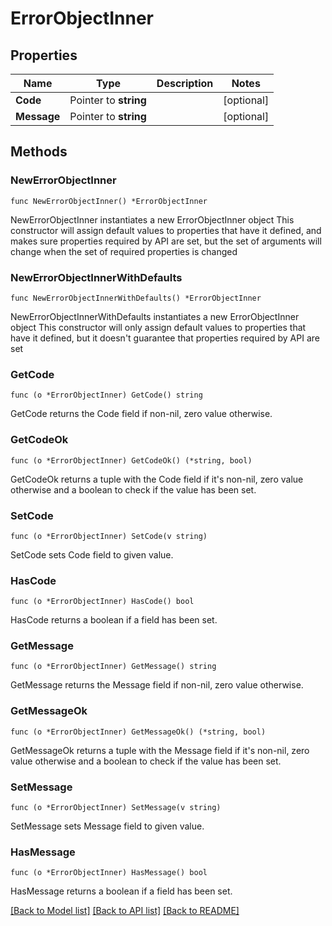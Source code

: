 # ErrorObjectInner

## Properties

Name | Type | Description | Notes
------------ | ------------- | ------------- | -------------
**Code** | Pointer to **string** |  | [optional] 
**Message** | Pointer to **string** |  | [optional] 

## Methods

### NewErrorObjectInner

`func NewErrorObjectInner() *ErrorObjectInner`

NewErrorObjectInner instantiates a new ErrorObjectInner object
This constructor will assign default values to properties that have it defined,
and makes sure properties required by API are set, but the set of arguments
will change when the set of required properties is changed

### NewErrorObjectInnerWithDefaults

`func NewErrorObjectInnerWithDefaults() *ErrorObjectInner`

NewErrorObjectInnerWithDefaults instantiates a new ErrorObjectInner object
This constructor will only assign default values to properties that have it defined,
but it doesn't guarantee that properties required by API are set

### GetCode

`func (o *ErrorObjectInner) GetCode() string`

GetCode returns the Code field if non-nil, zero value otherwise.

### GetCodeOk

`func (o *ErrorObjectInner) GetCodeOk() (*string, bool)`

GetCodeOk returns a tuple with the Code field if it's non-nil, zero value otherwise
and a boolean to check if the value has been set.

### SetCode

`func (o *ErrorObjectInner) SetCode(v string)`

SetCode sets Code field to given value.

### HasCode

`func (o *ErrorObjectInner) HasCode() bool`

HasCode returns a boolean if a field has been set.

### GetMessage

`func (o *ErrorObjectInner) GetMessage() string`

GetMessage returns the Message field if non-nil, zero value otherwise.

### GetMessageOk

`func (o *ErrorObjectInner) GetMessageOk() (*string, bool)`

GetMessageOk returns a tuple with the Message field if it's non-nil, zero value otherwise
and a boolean to check if the value has been set.

### SetMessage

`func (o *ErrorObjectInner) SetMessage(v string)`

SetMessage sets Message field to given value.

### HasMessage

`func (o *ErrorObjectInner) HasMessage() bool`

HasMessage returns a boolean if a field has been set.


[[Back to Model list]](../README.md#documentation-for-models) [[Back to API list]](../README.md#documentation-for-api-endpoints) [[Back to README]](../README.md)


